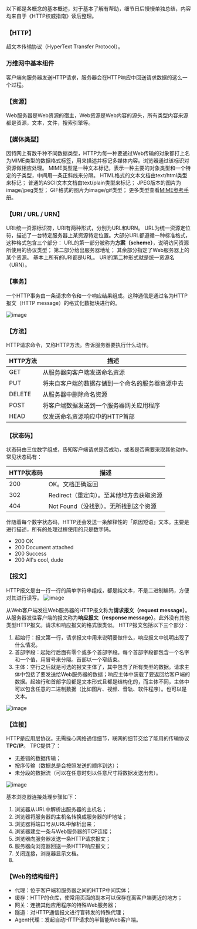 以下都是各概念的基本概述，对于基本了解有帮助，细节日后慢慢单独总结，内容均来自于《HTTP权威指南》读后整理。

### 【HTTP】
超文本传输协议（HyperText Transfer Protocol）。 
### 万维网中基本组件
客户端向服务器发送HTTP请求，服务器会在HTTP响应中回送请求数据的这么一个过程。
### 【资源】
Web服务器是Web资源的宿主，Web资源是Web内容的源头，所有类型内容来源都是资源，文本，文件，搜索引擎等。
### 【媒体类型】
因特网上有数千种不同数据类型，HTTP为每一种要通过Web传输的对象都打上名为MIME类型的数据格式标签，用来描述并标记多媒体内容。浏览器通过该标识对资源做相应处理。
MIME类型是一种文本标记，表示一种主要的对象类型和一个特定的子类型，中间用一条正斜线来分隔。
HTML格式的文本文档由text/html类型来标记；
普通的ASCII文本文档由text/plain类型来标记；
JPEG版本的图片为image/jpeg类型；
GIF格式的图片为image/gif类型；
更多类型查看[MIME参考手册](http://www.w3school.com.cn/media/media_mimeref.asp)。
### 【URI / URL / URN】
URI:统一资源标识符，URI有两种形式，分别为URL和URN。
URL为统一资源定位符，描述了一台特定服务器上某资源特定位置。大部分URL都遵循一种标准格式，这种格式包含三个部分：
URL的第一部分被称为**方案（scheme）**，说明访问资源所使用的协议类型；
第二部分给出服务器地址；
其余部分指定了Web服务器上的某个资源。
基本上所有的URI都是URL。 
URI的第二种形式就是统一资源名（URN）。
### 【事务】
一个HTTP事务由一条请求命令和一个响应结果组成。这种通信是通过名为HTTP报文（HTTP message）的格式化数据块进行的。  

![image](https://cloud.githubusercontent.com/assets/16367785/23650548/736b8c50-035d-11e7-874b-70c18d27003a.png)
### 【方法】
HTTP请求命令，又称HTTP方法。告诉服务器要执行什么动作。

|HTTP方法|描述|
|---|---|
|GET|从服务器向客户端发送命名资源|
|PUT|将来自客户端的数据存储到一个命名的服务器资源中去|
|DELETE|从服务器中删除命名资源|
|POST|将客户端数据发送到一个服务器网关应用程序|
|HEAD|仅发送命名资源响应中的HTTP首部|

### 【状态码】
状态码由三位数字组成，告知客户端请求是否成功，或者是否需要采取其他动作。常见状态码有：

|HTTP状态码|描述|
|---|---|
|200|OK。文档正确返回|
|302|Redirect（重定向）。至其他地方去获取资源|
|404|Not Found（没找到）。无所找到这个资源|

伴随着每个数字状态码，HTTP还会发送一条解释性的「原因短语」文本。主要是进行描述，所有的处理过程使用的只是数字码。

* 200 OK
* 200 Document attached
* 200 Success
* 200 All's cool, dude

### 【报文】
HTTP报文是由一行一行的简单字符串组成，都是纯文本，不是二进制编码，方便对其进行读写。
![image](https://cloud.githubusercontent.com/assets/16367785/23650656/d334c2a0-035d-11e7-92c0-ec288a71ca20.png)

从Web客户端发往Web服务器的HTTP报文称为**请求报文（request message）**。从服务器发往客户端的报文称为**响应报文（response message）**。此外没有其他类型HTTP报文。请求和响应报文的格式很类似。
HTTP报文包括以下三个部分：

1. 起始行：报文第一行，请求报文中用来说明要做什么，响应报文中说明出现了什么情况。
2. 首部字段：起始行后面有零个或多个首部字段。每个首部字段都包含一个名字和一个值，用冒号来分隔。首部以一个窄结束。
3. 主体：空行之后就是可选的报文主体了，其中包含了所有类型的数据。请求主体中包括了要发送给Web服务器的数据；响应主体中装载了要返回给客户端的数据。起始行和首部字段都是文本形式且都是结构化的，而主体不同，主体中可以包含任意的二进制数据（比如图片、视频、音轨、软件程序）。也可以是文本。  

![image](https://cloud.githubusercontent.com/assets/16367785/23650713/04794a5c-035e-11e7-8624-db729136e477.png)

### 【连接】
HTTP是应用层协议。无需操心网络通信细节，联网的细节交给了能用的传输协议**TPC/IP**。
TPC提供了：

* 无差错的数据传输；
* 按序传输（数据总是会按照发送的顺序到达）；
* 未分段的数据流（可以在任意时刻以任意尺寸将数据发送出去）。  

![image](https://cloud.githubusercontent.com/assets/16367785/23650732/17aa3bea-035e-11e7-82a5-ce5cadd5dbbc.png)

基本浏览器连接处理步骤如下：

1. 浏览器从URL中解析出服务器的主机名；
2. 浏览器将服务器的主机名转换成服务器的IP地址；
3. 浏览器将端口号从URL中解析出来；
4. 浏览器建立一条与Web服务器的TCP连接；
5. 浏览器向服务器发送一条HTTP请求报文；
6. 服务器向浏览器回送一条HTTP响应报文；
7. 关闭连接，浏览器显示文档。
8. 
### 【Web的结构组件】

* 代理：位于客户端和服务器之间的HTTP中间实体；
* 缓存：HTTP的仓库，使常用页面的副本可以保存在离客户端更近的地方；
* 网关：连接其他应用程序的特殊Web服务器；
* 隧道：对HTTP通信报文进行盲转发的特殊代理；
* Agent代理：发起自动HTTP请求的半智能Web客户端。
